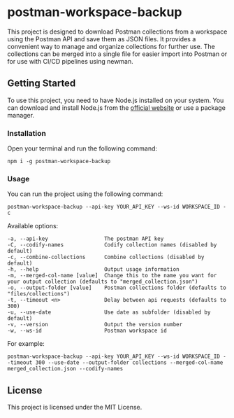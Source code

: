 # postman-workspace-backup

This project is designed to download Postman collections from a workspace using the Postman API and save them as JSON files. It provides a convenient way to manage and organize collections for further use. The collections can be merged into a single file for easier import into Postman or for use with CI/CD pipelines using newman.

## Getting Started

To use this project, you need to have Node.js installed on your system. You can download and install Node.js from the [official website](https://nodejs.org/) or use a package manager.

### Installation

Open your terminal and run the following command:

```
npm i -g postman-workspace-backup
```

### Usage

You can run the project using the following command:

```
postman-workspace-backup --api-key YOUR_API_KEY --ws-id WORKSPACE_ID -c
```

Available options:

    -a, --api-key                  The postman API key
    -C, --codify-names             Codify collection names (disabled by default)
    -c, --combine-collections      Combine collections (disabled by default)
    -h, --help                     Output usage information
    -m, --merged-col-name [value]  Change this to the name you want for your output collection (defaults to "merged_collection.json")
    -o, --output-folder [value]    Postman collections folder (defaults to "files/collections")
    -t, --timeout <n>              Delay between api requests (defaults to 300)
    -u, --use-date                 Use date as subfolder (disabled by default)
    -v, --version                  Output the version number
    -w, --ws-id                    Postman workspace id

For example:

```
postman-workspace-backup --api-key YOUR_API_KEY --ws-id WORKSPACE_ID --timeout 300 --use-date --output-folder collections --merged-col-name merged_collection.json --codify-names
```

## License

This project is licensed under the MIT License.

